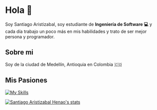 # Hola 👋 
Soy Santiago Aristizabal, soy estudiante de **Ingeniería de Software 💻**  y cada día trabajo un poco más en mis habilidades y trato de ser mejor persona y programador.

## Sobre mi
Soy de la ciudad de Medellín, Antioquia en Colombia :colombia:
## Mis Pasiones
[![My Skills](https://skillicons.dev/icons?i=js,html,css,go,python,ts,cs,php,mysql,mongo,nodejs,linux&perline=3)](https://github.com/Santiago1809/Santiago1809)

[![Santiago Aristizabal Henao's stats](https://github-readme-stats.vercel.app/api?username=Santiago1809)](https://github.com/Santiago1809/Santiago1809)
